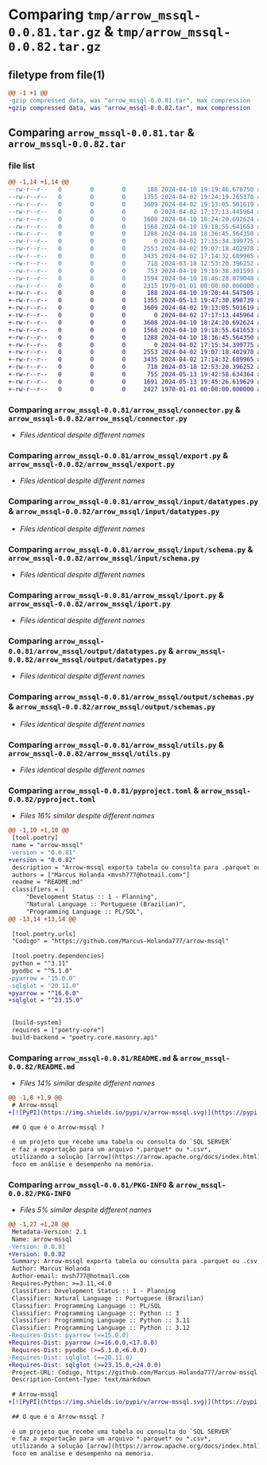 # Comparing `tmp/arrow_mssql-0.0.81.tar.gz` & `tmp/arrow_mssql-0.0.82.tar.gz`

## filetype from file(1)

```diff
@@ -1 +1 @@
-gzip compressed data, was "arrow_mssql-0.0.81.tar", max compression
+gzip compressed data, was "arrow_mssql-0.0.82.tar", max compression
```

## Comparing `arrow_mssql-0.0.81.tar` & `arrow_mssql-0.0.82.tar`

### file list

```diff
@@ -1,14 +1,14 @@
--rw-r--r--   0        0        0      188 2024-04-10 19:19:46.678750 arrow_mssql-0.0.81/arrow_mssql/__init__.py
--rw-r--r--   0        0        0     1355 2024-04-02 19:24:19.265370 arrow_mssql-0.0.81/arrow_mssql/connector.py
--rw-r--r--   0        0        0     3609 2024-04-02 19:13:05.501619 arrow_mssql-0.0.81/arrow_mssql/export.py
--rw-r--r--   0        0        0        0 2024-04-02 17:17:13.445964 arrow_mssql-0.0.81/arrow_mssql/input/__init__.py
--rw-r--r--   0        0        0     3608 2024-04-10 18:24:20.692624 arrow_mssql-0.0.81/arrow_mssql/input/datatypes.py
--rw-r--r--   0        0        0     1568 2024-04-10 19:18:55.641653 arrow_mssql-0.0.81/arrow_mssql/input/schema.py
--rw-r--r--   0        0        0     1288 2024-04-10 18:36:45.564350 arrow_mssql-0.0.81/arrow_mssql/iport.py
--rw-r--r--   0        0        0        0 2024-04-02 17:15:34.399775 arrow_mssql-0.0.81/arrow_mssql/output/__init__.py
--rw-r--r--   0        0        0     2553 2024-04-02 19:07:18.402978 arrow_mssql-0.0.81/arrow_mssql/output/datatypes.py
--rw-r--r--   0        0        0     3435 2024-04-02 17:14:32.689965 arrow_mssql-0.0.81/arrow_mssql/output/schemas.py
--rw-r--r--   0        0        0      718 2024-03-18 12:53:20.396252 arrow_mssql-0.0.81/arrow_mssql/utils.py
--rw-r--r--   0        0        0      753 2024-04-10 19:19:38.301593 arrow_mssql-0.0.81/pyproject.toml
--rw-r--r--   0        0        0     1594 2024-04-10 18:46:28.079048 arrow_mssql-0.0.81/README.md
--rw-r--r--   0        0        0     2315 1970-01-01 00:00:00.000000 arrow_mssql-0.0.81/PKG-INFO
+-rw-r--r--   0        0        0      188 2024-04-10 19:20:44.547505 arrow_mssql-0.0.82/arrow_mssql/__init__.py
+-rw-r--r--   0        0        0     1355 2024-05-13 19:47:30.898739 arrow_mssql-0.0.82/arrow_mssql/connector.py
+-rw-r--r--   0        0        0     3609 2024-04-02 19:13:05.501619 arrow_mssql-0.0.82/arrow_mssql/export.py
+-rw-r--r--   0        0        0        0 2024-04-02 17:17:13.445964 arrow_mssql-0.0.82/arrow_mssql/input/__init__.py
+-rw-r--r--   0        0        0     3608 2024-04-10 18:24:20.692624 arrow_mssql-0.0.82/arrow_mssql/input/datatypes.py
+-rw-r--r--   0        0        0     1568 2024-04-10 19:18:55.641653 arrow_mssql-0.0.82/arrow_mssql/input/schema.py
+-rw-r--r--   0        0        0     1288 2024-04-10 18:36:45.564350 arrow_mssql-0.0.82/arrow_mssql/iport.py
+-rw-r--r--   0        0        0        0 2024-04-02 17:15:34.399775 arrow_mssql-0.0.82/arrow_mssql/output/__init__.py
+-rw-r--r--   0        0        0     2553 2024-04-02 19:07:18.402978 arrow_mssql-0.0.82/arrow_mssql/output/datatypes.py
+-rw-r--r--   0        0        0     3435 2024-04-02 17:14:32.689965 arrow_mssql-0.0.82/arrow_mssql/output/schemas.py
+-rw-r--r--   0        0        0      718 2024-03-18 12:53:20.396252 arrow_mssql-0.0.82/arrow_mssql/utils.py
+-rw-r--r--   0        0        0      755 2024-05-13 19:42:58.634364 arrow_mssql-0.0.82/pyproject.toml
+-rw-r--r--   0        0        0     1691 2024-05-13 19:45:26.619629 arrow_mssql-0.0.82/README.md
+-rw-r--r--   0        0        0     2427 1970-01-01 00:00:00.000000 arrow_mssql-0.0.82/PKG-INFO
```

### Comparing `arrow_mssql-0.0.81/arrow_mssql/connector.py` & `arrow_mssql-0.0.82/arrow_mssql/connector.py`

 * *Files identical despite different names*

### Comparing `arrow_mssql-0.0.81/arrow_mssql/export.py` & `arrow_mssql-0.0.82/arrow_mssql/export.py`

 * *Files identical despite different names*

### Comparing `arrow_mssql-0.0.81/arrow_mssql/input/datatypes.py` & `arrow_mssql-0.0.82/arrow_mssql/input/datatypes.py`

 * *Files identical despite different names*

### Comparing `arrow_mssql-0.0.81/arrow_mssql/input/schema.py` & `arrow_mssql-0.0.82/arrow_mssql/input/schema.py`

 * *Files identical despite different names*

### Comparing `arrow_mssql-0.0.81/arrow_mssql/iport.py` & `arrow_mssql-0.0.82/arrow_mssql/iport.py`

 * *Files identical despite different names*

### Comparing `arrow_mssql-0.0.81/arrow_mssql/output/datatypes.py` & `arrow_mssql-0.0.82/arrow_mssql/output/datatypes.py`

 * *Files identical despite different names*

### Comparing `arrow_mssql-0.0.81/arrow_mssql/output/schemas.py` & `arrow_mssql-0.0.82/arrow_mssql/output/schemas.py`

 * *Files identical despite different names*

### Comparing `arrow_mssql-0.0.81/arrow_mssql/utils.py` & `arrow_mssql-0.0.82/arrow_mssql/utils.py`

 * *Files identical despite different names*

### Comparing `arrow_mssql-0.0.81/pyproject.toml` & `arrow_mssql-0.0.82/pyproject.toml`

 * *Files 16% similar despite different names*

```diff
@@ -1,10 +1,10 @@
 [tool.poetry]
 name = "arrow-mssql"
-version = "0.0.81"
+version = "0.0.82"
 description = "Arrow-mssql exporta tabela ou consulta para .parquet ou .csv, e também faz a leitura de .parquet para tabela do sql server"
 authors = ["Marcus Holanda <mvsh777@hotmail.com>"]
 readme = "README.md"
 classifiers = [
     "Development Status :: 1 - Planning",
     "Natural Language :: Portuguese (Brazilian)",
     "Programming Language :: PL/SQL",
@@ -13,14 +13,14 @@
 
 [tool.poetry.urls]
 "Codigo" = "https://github.com/Marcus-Holanda777/arrow-mssql"
 
 [tool.poetry.dependencies]
 python = "^3.11"
 pyodbc = "^5.1.0"
-pyarrow = "15.0.0"
-sqlglot = "20.11.0"
+pyarrow = "^16.0.0"
+sqlglot = "^23.15.0"
 
 
 [build-system]
 requires = ["poetry-core"]
 build-backend = "poetry.core.masonry.api"
```

### Comparing `arrow_mssql-0.0.81/README.md` & `arrow_mssql-0.0.82/README.md`

 * *Files 14% similar despite different names*

```diff
@@ -1,8 +1,9 @@
 # Arrow-mssql
+[![PyPI](https://img.shields.io/pypi/v/arrow-mssql.svg)](https://pypi.org/project/arrow-mssql/)
 
 ## O que é o Arrow-mssql ?
 
 é um projeto que recebe uma tabela ou consulta do `SQL SERVER`
 e faz a exportação para um arquivo *.parquet* ou *.csv*,
 utilizando a solução [arrow](https://arrow.apache.org/docs/index.html) que é uma tecnologia com
 foco em análise e desempenho na memória.
```

### Comparing `arrow_mssql-0.0.81/PKG-INFO` & `arrow_mssql-0.0.82/PKG-INFO`

 * *Files 5% similar despite different names*

```diff
@@ -1,27 +1,28 @@
 Metadata-Version: 2.1
 Name: arrow-mssql
-Version: 0.0.81
+Version: 0.0.82
 Summary: Arrow-mssql exporta tabela ou consulta para .parquet ou .csv, e também faz a leitura de .parquet para tabela do sql server
 Author: Marcus Holanda
 Author-email: mvsh777@hotmail.com
 Requires-Python: >=3.11,<4.0
 Classifier: Development Status :: 1 - Planning
 Classifier: Natural Language :: Portuguese (Brazilian)
 Classifier: Programming Language :: PL/SQL
 Classifier: Programming Language :: Python :: 3
 Classifier: Programming Language :: Python :: 3.11
 Classifier: Programming Language :: Python :: 3.12
-Requires-Dist: pyarrow (==15.0.0)
+Requires-Dist: pyarrow (>=16.0.0,<17.0.0)
 Requires-Dist: pyodbc (>=5.1.0,<6.0.0)
-Requires-Dist: sqlglot (==20.11.0)
+Requires-Dist: sqlglot (>=23.15.0,<24.0.0)
 Project-URL: Codigo, https://github.com/Marcus-Holanda777/arrow-mssql
 Description-Content-Type: text/markdown
 
 # Arrow-mssql
+[![PyPI](https://img.shields.io/pypi/v/arrow-mssql.svg)](https://pypi.org/project/arrow-mssql/)
 
 ## O que é o Arrow-mssql ?
 
 é um projeto que recebe uma tabela ou consulta do `SQL SERVER`
 e faz a exportação para um arquivo *.parquet* ou *.csv*,
 utilizando a solução [arrow](https://arrow.apache.org/docs/index.html) que é uma tecnologia com
 foco em análise e desempenho na memória.
```


